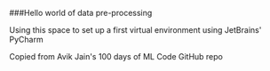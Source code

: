 ###Hello world of data pre-processing

Using this space to set up a first virtual environment using JetBrains' PyCharm

Copied from Avik Jain's 100 days of ML Code GitHub repo